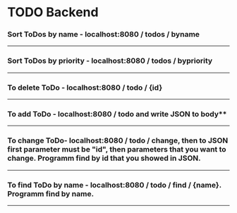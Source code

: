 # TODO Backend

### Sort ToDos by name - localhost:8080 / todos / byname

---

### Sort ToDos by priority - localhost:8080 / todos / bypriority

--- 

### To delete ToDo - localhost:8080 / todo / {id}

---

### To add ToDo - localhost:8080 / todo and write JSON to body**

---

### To change ToDo- localhost:8080 / todo / change, then to JSON first parameter must be "id", then parameters that you want to change. Programm find by id that you showed in JSON.

---

### To find ToDo by name - localhost:8080 / todo / find / {name}. Programm find by name.

---
